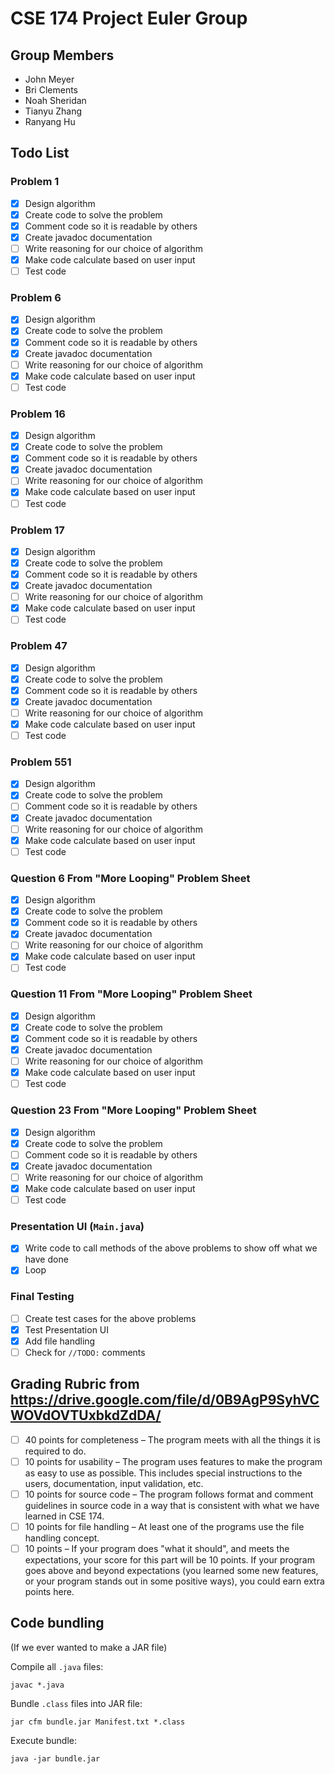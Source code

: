 CSE 174 Project Euler Group
===========================

## Group Members

 - John Meyer
 - Bri Clements
 - Noah Sheridan
 - Tianyu Zhang
 - Ranyang Hu

## Todo List
### Problem 1

 - [x] Design algorithm
 - [x] Create code to solve the problem
 - [x] Comment code so it is readable by others
 - [x] Create javadoc documentation
 - [ ] Write reasoning for our choice of algorithm
 - [x] Make code calculate based on user input
 - [ ] Test code

### Problem 6

 - [x] Design algorithm
 - [x] Create code to solve the problem
 - [x] Comment code so it is readable by others
 - [x] Create javadoc documentation
 - [ ] Write reasoning for our choice of algorithm
 - [x] Make code calculate based on user input
 - [ ] Test code

### Problem 16

 - [x] Design algorithm
 - [x] Create code to solve the problem
 - [x] Comment code so it is readable by others
 - [x] Create javadoc documentation
 - [ ] Write reasoning for our choice of algorithm
 - [x] Make code calculate based on user input
 - [ ] Test code

### Problem 17

 - [x] Design algorithm
 - [x] Create code to solve the problem
 - [x] Comment code so it is readable by others
 - [x] Create javadoc documentation
 - [ ] Write reasoning for our choice of algorithm
 - [x] Make code calculate based on user input
 - [ ] Test code

### Problem 47

 - [x] Design algorithm
 - [x] Create code to solve the problem
 - [x] Comment code so it is readable by others
 - [x] Create javadoc documentation
 - [ ] Write reasoning for our choice of algorithm
 - [x] Make code calculate based on user input
 - [ ] Test code

### Problem 551

 - [x] Design algorithm
 - [x] Create code to solve the problem
 - [ ] Comment code so it is readable by others
 - [x] Create javadoc documentation
 - [ ] Write reasoning for our choice of algorithm
 - [x] Make code calculate based on user input
 - [ ] Test code

### Question 6 From "More Looping" Problem Sheet

 - [x] Design algorithm
 - [x] Create code to solve the problem
 - [x] Comment code so it is readable by others
 - [x] Create javadoc documentation
 - [ ] Write reasoning for our choice of algorithm
 - [x] Make code calculate based on user input
 - [ ] Test code

### Question 11 From "More Looping" Problem Sheet

 - [x] Design algorithm
 - [x] Create code to solve the problem
 - [x] Comment code so it is readable by others
 - [x] Create javadoc documentation
 - [ ] Write reasoning for our choice of algorithm
 - [x] Make code calculate based on user input
 - [ ] Test code

### Question 23 From "More Looping" Problem Sheet

 - [x] Design algorithm
 - [x] Create code to solve the problem
 - [ ] Comment code so it is readable by others
 - [x] Create javadoc documentation
 - [ ] Write reasoning for our choice of algorithm
 - [x] Make code calculate based on user input
 - [ ] Test code

### Presentation UI (`Main.java`)

 - [x] Write code to call methods of the above problems to show off what we have done
 - [x] Loop

### Final Testing

 - [ ] Create test cases for the above problems
 - [x] Test Presentation UI
 - [x] Add file handling
 - [ ] Check for `//TODO:` comments

## Grading Rubric from <https://drive.google.com/file/d/0B9AgP9SyhVCWOVdOVTUxbkdZdDA/>

 - [ ] 40 points for completeness – The program meets with all the things it is required to do.
 - [ ] 10 points for usability – The program uses features to make the program as easy to use as possible. This includes special instructions to the users, documentation, input validation, etc.
 - [ ] 10 points for source code – The program follows format and comment guidelines in source code in a way that is consistent with what we have learned in CSE 174.
 - [ ] 10 points for file handling – At least one of the programs use the file handling concept.
 - [ ] 10 points –  If your program does "what it should", and meets the expectations, your score for this part will be 10 points.  If your program goes above and beyond expectations (you learned some new features, or your program stands out in some positive ways), you could earn extra points here.  

## Code bundling
(If we ever wanted to make a JAR file)

Compile all `.java` files:

    javac *.java

Bundle `.class` files into JAR file:

    jar cfm bundle.jar Manifest.txt *.class

Execute bundle:

    java -jar bundle.jar
